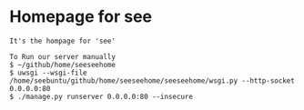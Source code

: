 Homepage for see
=======
```
It's the hompage for 'see'
```
```
To Run our server manually
$ ~/github/home/seeseehome
$ uwsgi --wsgi-file /home/seebuntu/github/home/seeseehome/seeseehome/wsgi.py --http-socket 0.0.0.0:80
$ ./manage.py runserver 0.0.0.0:80 --insecure
```
